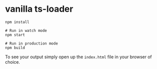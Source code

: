 # vanilla ts-loader

```shell
npm install

# Run in watch mode
npm start

# Run in production mode
npm build 
```

To see your output simply open up the `index.html` file in your browser of choice.
